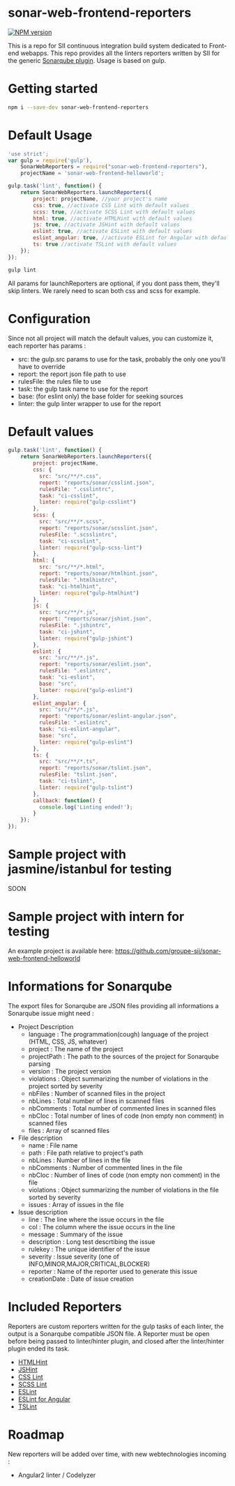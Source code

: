 # sonar-web-frontend-reporters

[![NPM version][npm-image]][npm-url]

[npm-image]: https://badge.fury.io/js/sonar-web-frontend-reporters.svg
[npm-url]: https://npmjs.org/package/sonar-web-frontend-reporters

This is a repo for SII continuous integration build system dedicated to Front-end webapps. This repo provides all the linters reporters written by SII for the generic [Sonarqube plugin](https://github.com/groupe-sii/sonar-web-client-plugin). Usage is based on gulp.

# Getting started

```bash
npm i --save-dev sonar-web-frontend-reporters
```

# Default Usage

```Javascript
'use strict';
var gulp = require('gulp'),
    SonarWebReporters = require("sonar-web-frontend-reporters"),
    projectName = 'sonar-web-frontend-helloworld';

gulp.task('lint', function() {
    return SonarWebReporters.launchReporters({
        project: projectName, //your project's name
        css: true, //activate CSS Lint with default values
        scss: true, //activate SCSS Lint with default values
        html: true, //activate HTMLHint with default values
        js: true, //activate JSHint with default values
        eslint: true, //activate ESLint with default values
        eslint_angular: true, //activate ESLint for Angular with default values
        ts: true //activate TSLint with default values
    });
});
```

```bash
gulp lint
```

All params for launchReporters are optional, if you dont pass them, they'll skip linters. We rarely need to scan both css and scss for example.

# Configuration

Since not all project will match the default values, you can customize it, each reporter has params :

* src: the gulp.src params to use for the task, probably the only one you'll have to override
* report: the report json file path to use
* rulesFile: the rules file to use
* task: the gulp task name to use for the report
* base: (for eslint only) the base folder for seeking sources
* linter: the gulp linter wrapper to use for the report

# Default values

```Javascript
gulp.task('lint', function() {
    return SonarWebReporters.launchReporters({
        project: projectName,
        css: {
          src: "src/**/*.css",
          report: "reports/sonar/csslint.json",
          rulesFile: ".csslintrc",
          task: "ci-csslint",
          linter: require("gulp-csslint")
        },
        scss: {
          src: "src/**/*.scss",
          report: "reports/sonar/scsslint.json",
          rulesFile: ".scsslintrc",
          task: "ci-scsslint",
          linter: require("gulp-scss-lint")
        },
        html: {
          src: "src/**/*.html",
          report: "reports/sonar/htmlhint.json",
          rulesFile: ".htmlhintrc",
          task: "ci-htmlhint",
          linter: require("gulp-htmlhint")
        },
        js: {
          src: "src/**/*.js",
          report: "reports/sonar/jshint.json",
          rulesFile: ".jshintrc",
          task: "ci-jshint",
          linter: require("gulp-jshint")
        },
        eslint: {
          src: "src/**/*.js",
          report: "reports/sonar/eslint.json",
          rulesFile: ".eslintrc",
          task: "ci-eslint",
          base: "src",
          linter: require("gulp-eslint")
        },
        eslint_angular: {
          src: "src/**/*.js",
          report: "reports/sonar/eslint-angular.json",
          rulesFile: ".eslintrc",
          task: "ci-eslint-angular",
          base: "src",
          linter: require("gulp-eslint")
        },
        ts: {
          src: "src/**/*.ts",
          report: "reports/sonar/tslint.json",
          rulesFile: "tslint.json",
          task: "ci-tslint",
          linter: require("gulp-tslint")
        },
        callback: function() {
          console.log('Linting ended!');
        }
    });
});
```

# Sample project with jasmine/istanbul for testing

SOON

# Sample project with intern for testing

An example project is available here: https://github.com/groupe-sii/sonar-web-frontend-helloworld

# Informations for Sonarqube

The export files for Sonarqube are JSON files providing all informations a Sonarqube issue might need :

* Project Description
  * language : The programmation(cough) language of the project (HTML, CSS, JS, whatever)
  * project : The name of the project
  * projectPath : The path to the sources of the project for Sonarqube parsing
  * version : The project version
  * violations : Object summarizing the number of violations in the project sorted by severity
  * nbFiles : Number of scanned files in the project
  * nbLines : Total number of lines in scanned files
  * nbComments : Total number of commented lines in scanned files
  * nbCloc : Total number of lines of code (non empty non comment) in scanned files
  * files : Array of scanned files
* File description
  * name : File name
  * path : File path relative to project's path
  * nbLines : Number of lines in the file
  * nbComments : Number of commented lines in the file
  * nbCloc : Number of lines of code (non empty non comment) in the file
  * violations : Object summarizing the number of violations in the file sorted by severity
  * issues : Array of issues in the file
* Issue description
  * line : The line where the issue occurs in the file
  * col : The column where the issue occurs in the line
  * message : Summary of the issue
  * description : Long test descrtibing the issue
  * rulekey : The unique identifier of the issue
  * severity : Issue severity (one of INFO,MINOR,MAJOR,CRITICAL,BLOCKER)
  * reporter : Name of the reporter used to generate this issue
  * creationDate : Date of issue creation

# Included Reporters

Reporters are custom reporters written for the gulp tasks of each linter, the output is a Sonarqube compatible JSON file.
A Reporter must be open before being passed to linter/hinter plugin, and closed after the linter/hinter plugin ended its task.

* [HTMLHint](http://htmlhint.com/)
* [JSHint](http://jshint.com/)
* [CSS Lint](http://csslint.net/)
* [SCSS Lint](https://github.com/brigade/scss-lint)
* [ESLint](http://eslint.org/)
* [ESLint for Angular](https://github.com/Gillespie59/eslint-plugin-angular)
* [TSLint](http://palantir.github.io/tslint/)

# Roadmap

New reporters will be added over time, with new webtechnologies incoming :

* Angular2 linter / Codelyzer
